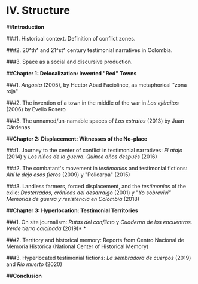 # IV. Structure

##**Introduction**

  ###1. Historical context. Definition of conflict zones.

  ###2. 20^th^ and 21^st^ century testimonial narratives in Colombia.

  ###3. Space as a social and discursive production.

##**Chapter 1: Delocalization: Invented "Red" Towns**

  ###1. *Angosta* (2005), by Hector Abad Faciolince, as metaphorical "zona roja"

  ###2. The invention of a town in the middle of the war in *Los ejércitos* (2006) by Evelio Rosero

  ###3. The unnamed/un-namable spaces of *Los estratos* (2013) by Juan Cárdenas 

##**Chapter 2: Displacement: Witnesses of the No-place**

  ###1. Journey to the center of conflict in testimonial narratives: *El atajo* (2014) y *Los niños de la guerra. Quince años después* (2016) 

  ###2. The combatant's movement in *testimonios* and testimonial fictions: *Ahí le dejo esos fieros* (2009) y "Policarpa" (2015)

  ###3. Landless farmers, forced displacement, and the *testimonios* of the exile: *Desterrados, crónicas del desarraigo* (2001) y "*Yo sobreviví" Memorias de guerra y resistencia en Colombia* (2018) 

##**Chapter 3: Hyperlocation: Testimonial Territories**

  ###1. On site journalism: *Rutas del conflicto* y *Cuaderno de los encuentros. Verde tierra calcinada* (2019)* *

  ###2. Territory and historical memory: Reports from Centro Nacional de Memoria Histórica (National Center of Historical Memory)

  ###3. Hyperlocated testimonial fictions: *La sembradora de cuerpos* (2019) and *Río muerto* (2020)

##**Conclusion**
